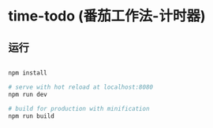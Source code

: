# time-todo (番茄工作法-计时器)

## 运行

``` bash

npm install

# serve with hot reload at localhost:8080
npm run dev

# build for production with minification
npm run build

```

